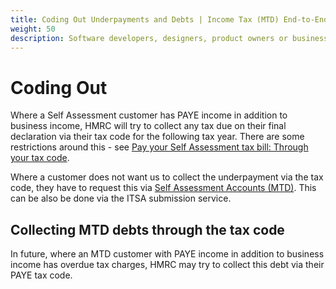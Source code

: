 ```yaml
---
title: Coding Out Underpayments and Debts | Income Tax (MTD) End-to-End Service Guide
weight: 50
description: Software developers, designers, product owners or business analysts. Integrate your software with the Income Tax API for Making Tax Digital.
---
```


<!--- Section owner: MTD Programme --->

# Coding Out

Where a Self Assessment customer has PAYE income in addition to business income, HMRC will try to collect any tax due on their final declaration via their tax code for the following tax year. There are some restrictions around this - see [Pay your Self Assessment tax bill: Through your tax code](https://www.gov.uk/pay-self-assessment-tax-bill/through-your-tax-code).

Where a customer does not want us to collect the underpayment via the tax code, they have to request this via [Self Assessment Accounts (MTD)](https://developer.service.hmrc.gov.uk/api-documentation/docs/api/service/self-assessment-accounts-api/2.0/oas/page). This can be also be done via the ITSA submission service.


## Collecting MTD debts through the tax code

In future, where an MTD customer with PAYE income in addition to business income has overdue tax charges, HMRC may try to collect this debt via their PAYE tax code.

